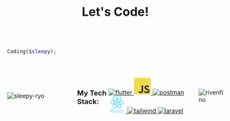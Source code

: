 <h1 align="center">Let's Code!</h1> 
<br/>


```php

Coding($sleepy);

```


#

<div style="display: flex; justify-content: start; align-items: center;">

<a href="https://www.youtube.com/embed/3YhKVAlvtFs?autoplay=1&start=5&modestbranding=1&showinfo=0&mute=0&fs=0&controls=0&disablekb=1&cc_load_policy=1&iv_load_policy=3&playsinline=1&color=white">
  <img 
    align="right"
    src="https://github.com/user-attachments/assets/e43e5661-f045-41c8-970c-af7583ab018a" 
    alt="sleepy-ryo" 
    style="width: 163px; height: auto;" 
  />
</a>


<h3 align="left">My Tech Stack:</h3>
<p align="left"> <a href="https://flutter.dev" target="_blank" rel="noreferrer"> <img src="https://www.vectorlogo.zone/logos/flutterio/flutterio-icon.svg" alt="flutter" width="40" height="40"/> </a> <a href="https://developer.mozilla.org/en-US/docs/Web/JavaScript" target="_blank" rel="noreferrer"> <img src="https://raw.githubusercontent.com/devicons/devicon/master/icons/javascript/javascript-original.svg" alt="javascript" width="40" height="40"/> </a> <a href="https://postman.com" target="_blank" rel="noreferrer"> <img src="https://www.vectorlogo.zone/logos/getpostman/getpostman-icon.svg" alt="postman" width="40" height="40"/> </a> <a href="https://reactjs.org/" target="_blank" rel="noreferrer"> <img src="https://raw.githubusercontent.com/devicons/devicon/master/icons/react/react-original-wordmark.svg" alt="react" width="40" height="40"/> </a> <a href="https://tailwindcss.com/" target="_blank" rel="noreferrer"> <img src="https://www.vectorlogo.zone/logos/tailwindcss/tailwindcss-icon.svg" alt="tailwind" width="40" height="40"/> </a> 
<a href="https://laravel.com/" target="_blank" rel="noreferrer"> 
  <img src="https://www.vectorlogo.zone/logos/laravel/laravel-icon.svg" alt="laravel" width="40" height="40"/> 
</a>
</p>

<p><img align="center" src="https://github-readme-stats.vercel.app/api/top-langs?username=rivenfino&hide_progress=true&show_icons=true&locale=en&layout=compact" alt="rivenfino" /></p>

</div>


##
